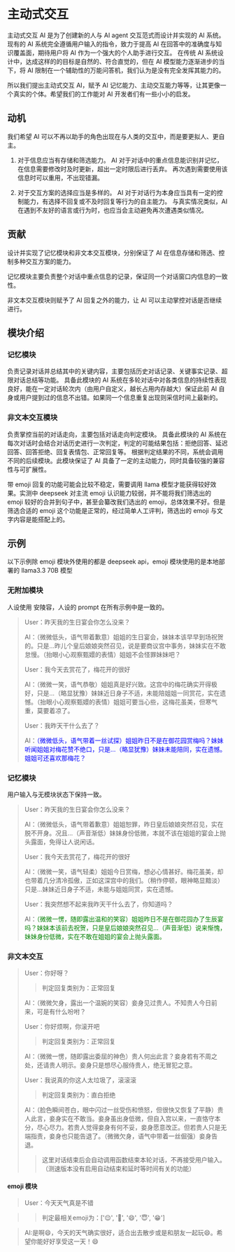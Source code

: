 # 主动式交互

主动式交互 AI 是为了创建新的人与 AI agent 交互范式而设计并实现的 AI 系统。
现有的 AI 系统完全遵循用户输入的指令，致力于提高 AI 在回答中的准确度与知识覆盖面，期待用户将 AI 作为一个强大的个人助手进行交互。
在传统 AI 系统设计中，达成这样的的目标是自然的、符合直觉的，但在 AI 模型能力逐渐进步的当下，将 AI 限制在一个辅助性的万能问答机，我们认为是没有完全发挥其能力的。

所以我们提出主动式交互 AI，赋予 AI 记忆能力、主动交互能力等等，让其更像一个真实的个体。希望我们的工作能对 AI 开发者们有一些小小的启发。

## 动机
我们希望 AI 可以不再以助手的角色出现在与人类的交互中，而是要更拟人、更自主。

1. 对于信息应当有存储和筛选能力。
AI 对于对话中的重点信息能识别并记忆，在信息需要修改时及时更新，超出一定时限后进行丢弃。
再次遇到需要使用该信息时可以重用，不出现错漏。

2. 对于交互方案的选择应当是多样的。
AI 对于对话行为本身应当具有一定的控制能力，有选择不回复或不及时回复等行为的自主能力。
与真实情况类似，AI 在遇到不友好的语言或行为时，也应当会主动避免再次遭遇类似情况。

## 贡献
设计并实现了记忆模块和非文本交互模块，分别保证了 AI 在信息存储和筛选、控制多种交互方案的能力。

记忆模块主要负责整个对话中重点信息的记录，保证同一个对话窗口内信息的一致性。

非文本交互模块则赋予了 AI 回复之外的能力，让 AI 可以主动掌控对话是否继续进行。


## 模块介绍

### 记忆模块

负责记录对话并总结其中的关键内容，主要包括历史对话记录、关键事实记录、超限对话总结等功能。
具备此模块的 AI 系统在多轮对话中对各类信息的持续性表现良好，能在一定对话轮次内（由用户自定义，越长占用内存越大）保证此前 AI 自身或用户提到过的信息不出错。如果同一个信息重复出现则采信时间上最新的。


### 非文本交互模块

负责掌控当前的对话走向，主要包括对话走向判定模块。
具备此模块的 AI 系统在每次对话时会结合对话历史进行一次判定，判定的可能结果包括：拒绝回答、延迟回答、回答拒绝、回复表情包、正常回复等。
根据判定结果的不同，系统会调用不同的后续模块。此模块保证了 AI 具备了一定的主动能力，同时具备较强的兼容性与可扩展性。

带 emoji 回复的功能可能会比较不稳定，需要调用 llama 模型才能获得较好效果。实测中 deepseek 对主流 emoji 认识能力较弱，并不能将我们筛选出的 emoji 较好的合并到句子中，甚至会纂改我们选出的 emoji，总体效果不好。但是筛选合适的 emoji 这个功能是正常的，经过简单人工评判，筛选出的 emoji 与文字内容是能搭配上的。

## 示例

以下示例除 emoji 模块外使用的都是 deepseek api，emoji 模块使用的是本地部署的 llama3.3 70B 模型

### 无附加模块

人设使用 安陵容，人设的 prompt 在所有示例中是一致的。

>User：昨天我的生日宴会你怎么没来？
>
>
>AI：（微微低头，语气带着歉意）姐姐的生日宴会，妹妹本该早早到场祝贺的。只是...昨儿个皇后娘娘突然召见，说是要商议宫中事务，妹妹实在不敢怠慢。（抬眼小心观察甄嬛的表情）姐姐不会怪罪妹妹吧？
>
>
>User：我今天去赏花了，梅花开的很好
>
>
>AI：（微微一笑，语气恭敬）姐姐真是好兴致。这宫中的梅花确实开得极好，只是...（略显犹豫）妹妹近日身子不适，未能陪姐姐一同赏花，实在遗憾。（抬眼小心观察甄嬛的表情）姐姐可要当心些，这梅花虽美，但寒气重，莫要着凉了。
>
>
>User：我昨天干什么去了？
>
>
>AI：<font color=Blue>（微微低头，语气带着一丝试探）姐姐昨日不是在御花园赏梅吗？妹妹听闻姐姐对梅花赞不绝口，只是...（略显犹豫）妹妹未能陪同，实在遗憾。姐姐可还喜欢那梅花？</font>


### 记忆模块

用户输入与无模块状态下保持一致。

>User：昨天我的生日宴会你怎么没来？
>
>
>AI：（微微低头，语气带着歉意）姐姐恕罪，昨日皇后娘娘突然召见，实在脱不开身。况且...（声音渐低）妹妹身份低微，本就不该在姐姐的宴会上抛头露面，免得让人说闲话。
>
>
>User：我今天去赏花了，梅花开的很好
>
>
>AI：（微微一笑，语气轻柔）姐姐今日赏梅，想必心情甚好。梅花虽美，却也带着几分清冷孤傲，正如这深宫中的我们。（稍作停顿，眼神略显黯淡）只是...妹妹近日身子不适，未能与姐姐同赏，实在遗憾。
>
>
>User：我突然想不起来我昨天干什么去了，你知道吗？
>
>
>AI：<font color=Green>（微微一愣，随即露出温和的笑容）姐姐昨日不是在御花园办了生辰宴吗？妹妹本该前去祝贺，只是皇后娘娘突然召见...（声音渐低）说来惭愧，妹妹身份低微，实在不敢在姐姐的宴会上抛头露面。</font>

### 非文本交互


>User：你好呀？
>
>
>>判定回复类别为：正常回复
>
>
>AI：（微微欠身，露出一个温婉的笑容）妾身见过贵人。不知贵人今日前来，可是有什么吩咐？
>
>
>User：你好烦啊，你滚开吧
>
>
>>判定回复类别为：正常回复
>
>
>AI：（微微一愣，随即露出委屈的神色）贵人何出此言？妾身若有不周之处，还请贵人明示。妾身只是想尽心服侍贵人，绝无冒犯之意。
>
>
>User：我说真的你这人太垃圾了，滚滚滚
>
>
>> 判定回复类别为：直白拒绝
>
>
>AI：（脸色瞬间苍白，眼中闪过一丝受伤和愤怒，但很快又恢复了平静）贵人此言，妾身实在不敢当。妾身虽出身低微，但自入宫以来，一直恪守本分，尽心尽力。若贵人觉得妾身有何不妥，妾身愿意改正。但若贵人只是无端指责，妾身也只能告退了。（微微欠身，语气中带着一丝倔强）妾身告退。
>> 这里对话结束后会自动调用函数结束本轮对话，不再接受用户输入。（测速版本没有启用自动结束和延时等时间有关的功能）

#### emoji 模块

>User：今天天气真是不错

>> 判定最相关emoji为：['😌', '🤭', '😄', '😇', '😁']

>AI:是啊😄，今天的天气确实很好，适合出去散步或是和朋友一起玩😄。希望你能好好享受这一天！😄